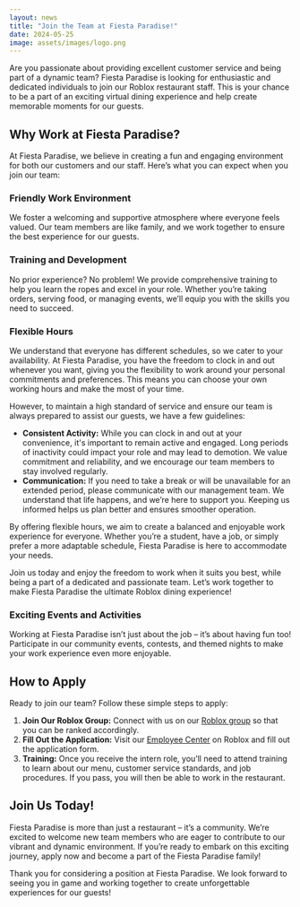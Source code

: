 ```yaml
---
layout: news
title: "Join the Team at Fiesta Paradise!"
date: 2024-05-25
image: assets/images/logo.png
---
```


Are you passionate about providing excellent customer service and being part of a dynamic team? Fiesta Paradise is looking for enthusiastic and dedicated individuals to join our Roblox restaurant staff. This is your chance to be a part of an exciting virtual dining experience and help create memorable moments for our guests.

## Why Work at Fiesta Paradise?

At Fiesta Paradise, we believe in creating a fun and engaging environment for both our customers and our staff. Here’s what you can expect when you join our team:

### Friendly Work Environment

We foster a welcoming and supportive atmosphere where everyone feels valued. Our team members are like family, and we work together to ensure the best experience for our guests.

### Training and Development

No prior experience? No problem! We provide comprehensive training to help you learn the ropes and excel in your role. Whether you’re taking orders, serving food, or managing events, we’ll equip you with the skills you need to succeed.

### Flexible Hours

We understand that everyone has different schedules, so we cater to your availability. At Fiesta Paradise, you have the freedom to clock in and out whenever you want, giving you the flexibility to work around your personal commitments and preferences. This means you can choose your own working hours and make the most of your time.

However, to maintain a high standard of service and ensure our team is always prepared to assist our guests, we have a few guidelines:

- **Consistent Activity:** While you can clock in and out at your convenience, it's important to remain active and engaged. Long periods of inactivity could impact your role and may lead to demotion. We value commitment and reliability, and we encourage our team members to stay involved regularly.
- **Communication:** If you need to take a break or will be unavailable for an extended period, please communicate with our management team. We understand that life happens, and we’re here to support you. Keeping us informed helps us plan better and ensures smoother operation.

By offering flexible hours, we aim to create a balanced and enjoyable work experience for everyone. Whether you’re a student, have a job, or simply prefer a more adaptable schedule, Fiesta Paradise is here to accommodate your needs.

Join us today and enjoy the freedom to work when it suits you best, while being a part of a dedicated and passionate team. Let’s work together to make Fiesta Paradise the ultimate Roblox dining experience!


### Exciting Events and Activities

Working at Fiesta Paradise isn’t just about the job – it’s about having fun too! Participate in our community events, contests, and themed nights to make your work experience even more enjoyable.

## How to Apply

Ready to join our team? Follow these simple steps to apply:

1. **Join Our Roblox Group:** Connect with us on our [Roblox group](https://www.roblox.com/groups/33797200/Fiesta-Paradise) so that you can be ranked accordingly.
2. **Fill Out the Application:** Visit our [Employee Center](https://www.roblox.com/groups/33797200/Fiesta-Paradise) on Roblox and fill out the application form.
3. **Training:** Once you receive the intern role, you’ll need to attend training to learn about our menu, customer service standards, and job procedures. If you pass, you will then be able to work in the restaurant.

## Join Us Today!

Fiesta Paradise is more than just a restaurant – it’s a community. We’re excited to welcome new team members who are eager to contribute to our vibrant and dynamic environment. If you’re ready to embark on this exciting journey, apply now and become a part of the Fiesta Paradise family!

Thank you for considering a position at Fiesta Paradise. We look forward to seeing you in game and working together to create unforgettable experiences for our guests!

